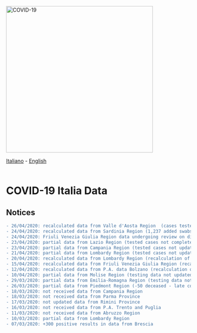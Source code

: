 <img src="http://opendatadpc.maps.arcgis.com/sharing/rest/content/items/5c8ef7516b5b4bb19f61037b4cd69015/data" alt="COVID-19" data-canonical-src="http://opendatadpc.maps.arcgis.com/sharing/rest/content/items/5c8ef7516b5b4bb19f61037b4cd69015/data" width="400" />

[Italiano](avvisi.md) - [English](avvisi_EN.md)<br><br>

# COVID-19 Italia Data

## Notices

```diff
- 26/04/2020: recalculated data from Valle d'Aosta Region  (cases tested)
- 24/04/2020: recalculated data from Sardinia Region (1,237 added swabs)
- 24/04/2020: Friuli Venezia Giulia Region data undergoing review on discharged / recovered patients
- 23/04/2020: partial data from Lazio Region (tested cases not complete)
- 23/04/2020: partial data from Campania Region (tested cases not updated)
- 21/04/2020: partial data from Lombardy Region (tested cases not updated)
- 20/04/2020: recalculated data from Lombardy Region (recalculation of tested cases - duplicates removed)
- 15/04/2020: recalculated data from Friuli Venezia Giulia Region (recalculation of home isolation and discharged/recovered)
- 12/04/2020: recalculated data from P.A. data Bolzano (recalculation of recovered data: -110 compared to yesterday)
- 10/04/2020: partial data from Molise Region (testing data not updated)
- 29/03/2020: partial data from Emilia-Romagna Region (testing data not updated)
- 26/03/2020: partial data from Piedmont Region (-50 deceased - late communication)
- 18/03/2020: not received data from Campania Region 
- 18/03/2020: not received data from Parma Province 
- 17/03/2020: not updated data from Rimini Province 
- 16/03/2020: not received data from P.A. Trento and Puglia 
- 11/03/2020: not received data from Abruzzo Region
- 10/03/2020: partial data from Lombardy Region 
- 07/03/2020: +300 positive results in data from Brescia 
 ```

